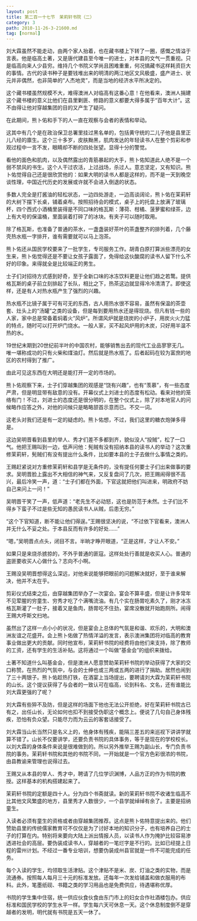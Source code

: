 ```yaml
---
layout: post
title: 第二百一十七节　茉莉轩书院（二）
category: 3
path: 2010-11-26-3-21600.md
tag: [normal]
---
```


刘大霖虽然不能走动，由两个家人抬着，也在藏书楼上下转了一圈，感慨之情溢于言表。他是临高土著，又是唐代建县至今唯一的进士，对本县的文气一贯重视。只是临高向来人少县穷。维持几个书院义学尚且困难重重，何况搞藏书这样耗资巨大的事情。古代的读书种子是要钱堆出来的明清的两江地区文风极盛，盛产进士、状元并非偶然，也非简单的“人杰地灵”，而是当地的经济水平所决定的。

这个藏书楼虽然规模不大，难得澳洲人对临高有这番心意！在他看来，澳洲人捐建这个藏书楼的意义比他们在县里剿匪、修路的意义都要大得多属于“百年大计”。这不由得让他对穿越集团的目的又产生了疑问。

在此期间，熊卜佑和手下的人一直在观察与会者的表情和举动。

这其中有几个是在政治保卫总署里挂过黑名单的，包括黄守统的二儿子他是县里正儿八经的廪生。这个三十多岁，皮肤黝黑，肌肉发达的年轻读书人在整个剪彩和参观过程中一言不发，眼睛却不断的四处张望。显得十分的警觉。

看他的面色和肌肉，以及偶然露出的青筋暴起的大手，熊卜佑知道此人绝不是一个弱不禁风的书生。这个人干过农活，上过战场，杀过人。意志坚定，又有知识。熊卜佑觉得自己还是很欣赏他的：如果大明的读书人都是这样的，而不是一天到晚空谈性理，中国近代历史的发展或许就不会进入倒退的状态。

多数人完全是打酱油的轻松状态，一边四处游走，一边高谈阔论，熊卜佑在茉莉轩的大树下摆下长桌，铺着桌布。按照招待会的模式，桌子上的托盘上放满了玻璃杯，四个西式小酒桶里装得是不同口味的格瓦斯：薄荷、柑橘、菠萝蜜和绿茶，边上有大号的保温桶，里面装着打碎了的冰块。有夹子可以随时取用。

除了格瓦斯，也准备了普通的茶水，一盏盏装好茶叶的茶盏整齐的排列着，几个藤壳热水瓶一字排开，谁有需要就可以马上泡茶。

熊卜佑还从国民学校要来了一批学生，专司服务工作。胡青白原打算派些漂亮的女生来，熊卜佑觉得还是不要让女孩子露面了，免得给这伙酸腐的读书人留下什么不好的印象。来得就全是比较端正的男生。

士子们对招待方式感到好奇，至于全新口味的冰冻饮料更是让他们趋之若鹜。提供格瓦斯的桌子前立刻排起了长队，相比之下，热茶这边就显得冷冷清清了。即使这样，还是有人对热水瓶产生了强烈的兴趣。

热水瓶不比镜子属于可有可无的东西，古人用热水很不容易，虽然有保温的茶壶套、灶头上的“汤罐”之类的设备，但是每到要用热水还是得现烧。但凡有钱一些的人家，家中总是常备着焖着火“风炉”。所谓风炉就是烧炭的小炉子，用炭火火力猛的特点，随时可以打开炉门烧水。一般人家，买不起风炉用的木炭，只好用半温不热的水。

19世纪末期到20世纪前半叶的中国农村，能够销售出去的现代工业品寥寥无几。唯一堪称成功的只有火柴和煤油灯。然后就是热水瓶了。后者起码在较为富庶的地区的农村得到了推广。

由此可见这东西在大明还是能打开一定的市场的。

熊卜佑观察下来，士子们穿越集团的观感是“饶有兴趣”，也有“羡慕”，有一些态度严肃，但是明显带有敌意的没有。开幕仪式上刘进士的态度有松动。看来对他的笼络有门！不过，刘进士的态度还是很分明的，在整个仪式上，除了对本地官人的问候略作应答之外，对他的问候只是略略颔首示意而已。不交一词。

这老头对我们还是有一定的疑虑的。熊卜佑想，不过，我们这里的糖衣炮弹多得是。

这边吴明晋看到县里的举人、秀才们差不多都到齐，貌似没人“投贼”，松了一口气。他把王赐叫到一边，低声问他：髡贼有没有招纳本县的读书人的举动？这次重修茉莉轩，髡贼们有没有提出什么条件，比如要本县的士子去做什么事情之类的。

王赐赶紧说对方重修茉莉轩和县学是无条件的，没有提任何要士子们出来做事的要求。吴明晋脸上露出不大相信的神气来，又反复盘问了几次，把王赐闹得很不高兴，最后冷笑一声，道：“士子们都在外面，下官这就把他们叫进来，明政府不妨自己来问上一问！”

吴明晋干笑了一声，低声道：“老先生不必动怒，这也是防范于未然。士子们比不得乡下蛮子不过是些无知的愚民读书人从贼，后患无穷。”

“这个下官知道，断不能让他们得逞。”王赐很坚决的说，“不过依下官看来，澳洲人并无什么不妥之处。于本县反而有许多的好处……”

“嗯，”吴明晋点点头，闭目不言。半晌才睁开眼道，“正是这样，才让人不安。”

如果只是来烧杀掳掠的，不外乎普通的匪寇。这样处处行善就是收买人心。普通的盗匪要收买人心做什么？志向不小啊。

王赐没吴明晋想得这么深远，对他来说能够把眼前的问题解决就好，至于谁来解决，他并不太在乎。

剪彩仪式结束之后，由穿越集团举办了一次宴会。宴会不算丰盛，但是让许多常年不见荤腥的穷童生、穷秀才吃了个满嘴流油。有几个实在肠胃吃素久了，刚才冰冻格瓦斯灌了一肚子，接着又是鱼肉，肠胃吃不住劲，宴席没散就开始跑厕所。闹得王赐大呼斯文扫地。

虽然出了这样一点小小的状况，但是宴会上总体的气氛是和谐、欢乐的，大明和澳洲友谊之花盛开。会上熊卜佑做了热情洋溢的发言，表示澳洲集团将对临高的教育事业做出更大的贡献。同时他宣布，茉莉轩书院的经费将由他们来支持，除了教师的工资，还有学生的生活补贴。这将通过一个叫做“基金会”的组织来拨给。

土著不知道什么叫基金会，但是澳洲人愿意赞助茉莉轩书院的举动获得了大家的交口称赞。在热烈的气氛中，与会的士绅也或三两或五两的进行了捐助。居然也闹到了三十两银子。熊卜佑趁热打铁，在酒宴上当场提出，要聘请刘大霖为茉莉轩书院的山长。这个提议获得了与会者的一致认可在临高，论到科名、文名，还有谁能比刘大霖更强的了呢？

刘大霖有些猝不及防，但是这样的场面下他也无法公开拒绝，好在茉莉轩书院古已有之，出任山长，无论如何也扣不到接受伪职这个概念上。便说了几句自己身体残疾，恐怕有负众望。只能尽力而为云云的客套话接受了。

刘大霖当山长当然只是名义上的，他身体有残疾，能隔三差五的来巡视下讲讲学就算不错了。山长不仅要讲学，还要负责书院的具体事务，等于是现在的学校校长。以刘大霖的身体条件来说是很难做到的。所以另外推举王赐为副山长，专门负责书院的事务。茉莉轩书院和其他的书院不同，一开始就是一个官方色彩很浓的书院，由县教谕来管理也说得过去。

王赐又从本县的举人、秀才中，聘请了几位学识渊博，人品方正的作为书院的教授。这样基本的机构搭建起来了。

茉莉轩书院的定额是四十人。分为四个书斋就读。新的茉莉轩书院不收诸生临高不比其他文风繁盛的地方，县里秀才人数很少，一个县学就绰绰有余了。主要是招纳童生。

入读者必须有童生的资格或者由穿越集团推荐。这点是熊卜佑特意提出来的。他们赞助县里的传统儒家教育可不仅仅是为了讨好本地的知识分子，也有培养自己的士子的打算在内。特别将来要向大陆上派出情报人员，以读书人作为掩护比较容易渗透进社会的高层。要伪装成读书人，穿越者的一笔烂字是不行的。比如已经提上日程的雷州计划。不经过一番专业培训，想要伪装成州县官就是一件不可能完成的任务。

每个入读的学生，均领取生活津贴。这个津贴不是米、炭、灯油之类的实物，而是流通券。按照每人每月三十元的标准发放。还每年一次发给铺盖和做衣服用的布料。此外，笔墨纸砚、书籍之类的学习用品也是免费供应，待遇堪称优厚。

书院的学生集中住宿，统一供应伙食伙食由东门市上的妇女合作社酒楼包办。供应标准和国民学校的学生水平一样。学生每六天可休息一天。这个休息制度倒不是穿越者的发明，明代就有书院是五天一休了。